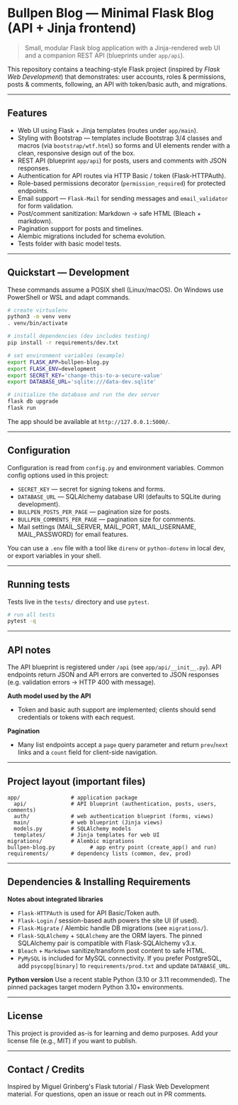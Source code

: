 # Bullpen Blog — Minimal Flask Blog (API + Jinja frontend)

> Small, modular Flask blog application with a Jinja-rendered web UI and a companion REST API (blueprints under `app/api`).

This repository contains a teaching-style Flask project (inspired by *Flask Web Development*) that demonstrates: user accounts, roles & permissions, posts & comments, following, an API with token/basic auth, and migrations.

---

## Features

* Web UI using Flask + Jinja templates (routes under `app/main`).
* Styling with Bootstrap — templates include Bootstrap 3/4 classes and macros
  (via `bootstrap/wtf.html`) so forms and UI elements render with a clean,
  responsive design out of the box.
* REST API (blueprint `app/api`) for posts, users and comments with JSON responses.
* Authentication for API routes via HTTP Basic / token (Flask-HTTPAuth).
* Role-based permissions decorator (`permission_required`) for protected endpoints.
* Email support — `Flask-Mail` for sending messages and `email_validator` for form validation.
* Post/comment sanitization: Markdown -> safe HTML (Bleach + markdown).
* Pagination support for posts and timelines.
* Alembic migrations included for schema evolution.
* Tests folder with basic model tests.

---

## Quickstart — Development

These commands assume a POSIX shell (Linux/macOS). On Windows use PowerShell or WSL and adapt commands.

```bash
# create virtualenv
python3 -m venv venv
. venv/bin/activate

# install dependencies (dev includes testing)
pip install -r requirements/dev.txt

# set environment variables (example)
export FLASK_APP=bullpen-blog.py
export FLASK_ENV=development
export SECRET_KEY='change-this-to-a-secure-value'
export DATABASE_URL='sqlite:///data-dev.sqlite'

# initialize the database and run the dev server
flask db upgrade
flask run
```

The app should be available at `http://127.0.0.1:5000/`.

---

## Configuration

Configuration is read from `config.py` and environment variables. Common config options used in this project:

* `SECRET_KEY` — secret for signing tokens and forms.
* `DATABASE_URL` — SQLAlchemy database URI (defaults to SQLite during development).
* `BULLPEN_POSTS_PER_PAGE` — pagination size for posts.
* `BULLPEN_COMMENTS_PER_PAGE` — pagination size for comments.
* Mail settings (MAIL\_SERVER, MAIL\_PORT, MAIL\_USERNAME, MAIL\_PASSWORD) for email features.

You can use a `.env` file with a tool like `direnv` or `python-dotenv` in local dev, or export variables in your shell.

---

## Running tests

Tests live in the `tests/` directory and use `pytest`.

```bash
# run all tests
pytest -q
```

---

## API notes

The API blueprint is registered under `/api` (see `app/api/__init__.py`). API endpoints return JSON and API errors are converted to JSON responses (e.g. validation errors -> HTTP 400 with message).

**Auth model used by the API**

* Token and basic auth support are implemented; clients should send credentials or tokens with each request.

**Pagination**

* Many list endpoints accept a `page` query parameter and return `prev`/`next` links and a `count` field for client-side navigation.

---

## Project layout (important files)

```
app/                # application package
  api/              # API blueprint (authentication, posts, users, comments)
  auth/             # web authentication blueprint (forms, views)
  main/             # web blueprint (Jinja views)
  models.py         # SQLAlchemy models
  templates/        # Jinja templates for web UI
migrations/         # Alembic migrations
bullpen-blog.py           # app entry point (create_app() and run)
requirements/       # dependency lists (common, dev, prod)
```

---

## Dependencies & Installing Requirements

**Notes about integrated libraries**

* `Flask-HTTPAuth` is used for API Basic/Token auth.
* `Flask-Login` / session-based auth powers the site UI (if used).
* `Flask-Migrate` / Alembic handle DB migrations (see `migrations/`).
* `Flask-SQLAlchemy` + `SQLAlchemy` are the ORM layers. The pinned SQLAlchemy pair is compatible with Flask-SQLAlchemy v3.x.
* `Bleach` + `Markdown` sanitize/transform post content to safe HTML.
* `PyMySQL` is included for MySQL connectivity. If you prefer PostgreSQL, add `psycopg[binary]` to `requirements/prod.txt` and update `DATABASE_URL`.

**Python version**
Use a recent stable Python (3.10 or 3.11 recommended). The pinned packages target modern Python 3.10+ environments.

---

## License

This project is provided as-is for learning and demo purposes. Add your license file (e.g., MIT) if you want to publish.

---

## Contact / Credits

Inspired by Miguel Grinberg's Flask tutorial / Flask Web Development material. For questions, open an issue or reach out in PR comments.
